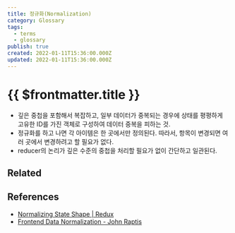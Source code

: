 ```yaml
---
title: 정규화(Normalization)
category: Glossary
tags:
  - terms
  - glossary
publish: true
created: 2022-01-11T15:36:00.000Z
updated: 2022-01-11T15:36:00.000Z
---
```


# {{ $frontmatter.title }}

- 깊은 중첩을 포함해서 복잡하고, 일부 데이터가 중복되는 경우에 상태를 평평하게 고유한 ID를 가진 객체로 구성하여 데이터 중복을 피하는 것.
- 정규화를 하고 나면 각 아이템은 한 곳에서만 정의된다. 따라서, 항목이 변경되면 여러 곳에서 변경하려고 할 필요가 없다.
- reducer의 논리가 깊은 수준의 중첩을 처리할 필요가 없이 간단하고 일관된다.

## Related

## References

- [Normalizing State Shape | Redux](https://redux.js.org/usage/structuring-reducers/normalizing-state-shape)
- [Frontend Data Normalization - John Raptis](https://www.johnraptis.dev/frontend-data-normalization/)
